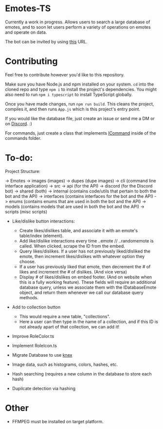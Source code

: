 # Emotes-TS

Currently a work in progress. Allows users to search a large database of emotes, and to soon let users
perform a variety of operations on emotes and operate on data.

The bot can be invited by using [this](https://discord.com/oauth2/authorize?client_id=495098997074296833&scope=bot&permissions=1342229504) URL.

# Contributing

Feel free to contribute however you'd like to this repository. 

Make sure you have Node.js and npm installed on your system. `cd` into the cloned repo and type `npm i` to install the project's dependencies. You might also need to run `npm i typescript` to install TypeScript globally.

Once you have made changes, run `npm run build`. This cleans the project, compiles it, and then runs `App.js` which is this project's entry point.

If you would like the database file, just create an issue or send me a DM or on [Discord](https://discord.gg/Tvhzcpk). :)

For commands, just create a class that implements [ICommand](https://github.com/Vezqi/Emotes-TS/blob/master/interfaces/ICommand.ts) inside of the commands folder.

# To-do:

Project Structure:

-> Emotes
   -> images (images)
   -> dupes (dupe images)
   -> cli (command line interface application)
   -> src
      -> api (for the API)
      -> discord (for the Discord bot)
      -> shared (both)
         -> internal (contains code/utils that pertain to both the bot and the API)
         -> interfaces (contains interfaces for the bot and the API)
         -> enums (contains enums that are used in both the bot and the API)
         -> models (contains models that are used in both the bot and the API)
         -> scripts (misc scripts)

- Like/dislike button interactions:
   - Create likes/dislikes table, and associate it with an emote's table/index (element).
   - Add like/dislike interactions every time ..emote // ..randomemote is called. When clicked, scrape the ID from the embed.
   - Query likes/dislikes. If a user has not previously liked/disliked the emote, then increment likes/dislikes with whatever option they choose.
   - If a user has previously liked that emote, then decrement the # of likes and increment the # of dislikes. (And vice versa)
   - Display # of likes/dislikes on embed footer. (And on website when this is a fully working feature). These fields will require an additional database query, unless we associate them with the IDatabaseEmote object, and return them whenever we call our database query methods.

- Add to collection button
   - This would require a new table, "collections".
   - Here a user can then type in the name of a collection, and if this ID is not already apart of that collection, we can add it!

- Improve RoleColor.ts
- Implement RoleIcon.ts
- Migrate Database to use [knex](https://github.com/knex/knex)
- Image data, such as histograms, colors, hashes, etc. 
- Hash searching (requires a new column in the database to store each hash)
- Dupilcate detection via hashing

# Other
- FFMPEG must be installed on target platform.